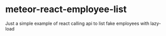 # meteor-react-employee-list
Just a simple example of react calling api to list fake employees with lazy-load
